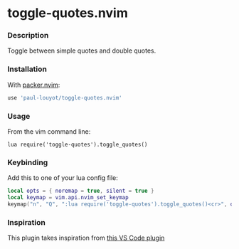 # toggle-quotes.nvim

### Description

Toggle between simple quotes and double quotes.

### Installation

With [packer.nvim](https://github.com/wbthomason/packer.nvim):

```lua
use 'paul-louyot/toggle-quotes.nvim'
```

### Usage

From the vim command line:
```
lua require('toggle-quotes').toggle_quotes()
```

### Keybinding

Add this to one of your lua config file:
```lua
local opts = { noremap = true, silent = true }
local keymap = vim.api.nvim_set_keymap
keymap("n", "Q", ":lua require('toggle-quotes').toggle_quotes()<cr>", opts)
```

### Inspiration

This plugin takes inspiration from [this VS Code plugin](https://marketplace.visualstudio.com/items?itemName=BriteSnow.vscode-toggle-quotes)

